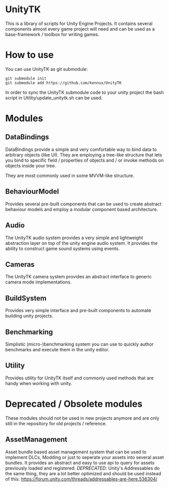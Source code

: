 # UnityTK

This is a library of scripts for Unity Engine Projects.
It contains several components almost every game project will need and can be used as a base-framework / toolbox for writing games.

# How to use

You can use UnityTK as git submodule:

`git submodule init`  
`git submodule add https://github.com/kennux/UnityTK`

In order to sync the UnityTK submodule code to your unity project the bash script in Utility/update_unitytk.sh can be used.

# Modules

DataBindings
-----

DataBindings provide a simple and very comfortable way to bind data to arbitrary objects (like UI).
They are employing a tree-like structure that lets you bind to specific field / properties of objects and / or invoke methods on objects inside your tree.

They are most commonly used in some MVVM-like structure.

BehaviourModel
----

Provides several pre-built components that can be used to create abstract behaviour models and employ a modular component based architecture.

Audio
----

The UnityTK audio system provides a very simple and lightweight abstraction layer on top of the unity engine audio system.
It provides the ability to construct game sound systems using events.

Cameras
----

The UnityTK camera system provides an abstract interface to generic camera mode implementations.

BuildSystem
----

Provides very simple interface and pre-built components to automate building unity projects.

Benchmarking
----

Simplistic (micro-)benchmarking system you can use to quickly author benchmarks and execute them in the unity editor.

Utility
-----

Provides utility for UnityTK itself and commonly used methods that are handy when working with unity.

# Deprecated / Obsolete modules

These modules should not be used in new projects anymore and are only still in the repository for old projects / reference.

AssetManagement
----

Asset bundle based asset management system that can be used to implement DLCs, Modding or just to seperate your assets into several asset bundles.
It provides an abstract and easy to use api to query for assets previously loaded and registered.
*DEPRECATED*: Unity's Addressables do the same thing, they are a lot better optimized and should be used instead of this: https://forum.unity.com/threads/addressables-are-here.536304/

